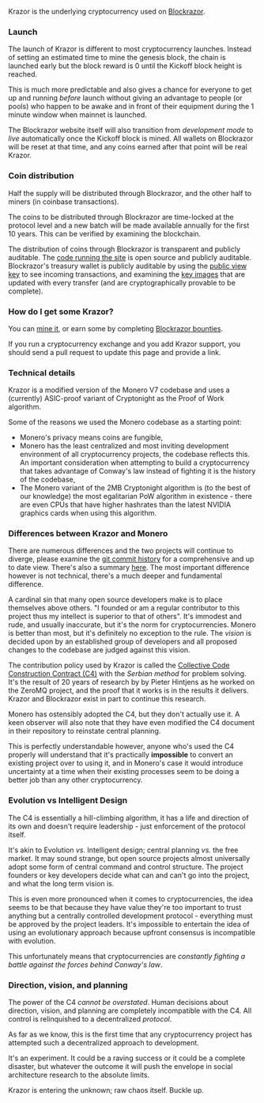 Krazor is the underlying cryptocurrency used on [Blockrazor](https://github.com/Blockrazor/blockrazor).

### Launch
The launch of Krazor is different to most cryptocurrency launches. Instead of setting an estimated time to mine the genesis block, the chain is launched early but the block reward is 0 until the Kickoff block height is reached. 

This is much more predictable and also gives a chance for everyone to get up and running *before* launch without giving an advantage to people (or pools) who happen to be awake and in front of their equipment during the 1 minute window when mainnet is launched.

The Blockrazor website itself will also transition from *development mode* to *live* automatically once the Kickoff block is mined. All wallets on Blockrazor will be reset at that time, and any coins earned after that point will be real Krazor.

### Coin distribution
Half the supply will be distributed through Blockrazor, and the other half to miners (in coinbase transactions).

The coins to be distributed through Blockrazor are time-locked at the protocol level and a new batch will be made available annually for the first 10 years. This can be verified by examining the blockchain.

The distribution of coins through Blockrazor is transparent and publicly auditable. The [code running the site](https://github.com/Blockrazor/blockrazor) is open source and publicly auditable. Blockrazor's treasury wallet is publicly auditable by using the [public view key](#) to see incoming transactions, and examining the [key images](#) that are updated with every transfer (and are cryptographically provable to be complete).

### How do I get some Krazor?
You can [mine it](mining.md), or earn some by completing [Blockrazor bounties](https://blockrazor.org/bounties).

If you run a cryptocurrency exchange and you add Krazor support, you should send a pull request to update this page and provide a link.

### Technical details
Krazor is a modified version of the Monero V7 codebase and uses a (currently) ASIC-proof variant of Cryptonight as the Proof of Work algorithm. 

Some of the reasons we used the Monero codebase as a starting point:
- Monero's privacy means coins are fungible,
- Monero has the least centralized and most inviting development environment of all cryptocurrency projects, the codebase reflects this. An important consideration when attempting to build a cryptocurrency that takes advantage of Conway's law instead of fighting it is the history of the codebase,
- The Monero variant of the 2MB Cryptonight algorithm is (to the best of our knowledge) the most egalitarian PoW algorithm in existence - there are even CPUs that have higher hashrates than the latest NVIDIA graphics cards when using this algorithm.

### Differences between Krazor and Monero
There are numerous differences and the two projects will continue to diverge, please examine the [git commit history](#) for a comprehensive and up to date view. There's also a summary [here](#). The most important difference however is not technical, there's a much deeper and fundamental difference.

A cardinal sin that many open source developers make is to place themselves above others. "I founded or am a regular contributor to this project thus my intellect is superior to that of others". It's immodest and rude, and usually inaccurate, but it's the norm for cryptocurrencies. Monero is better than most, but it's definitely no exception to the rule. The *vision* is decided upon by an established group of developers and all proposed changes to the codebase are judged against this vision. 

The contribution policy used by Krazor is called the [Collective Code Construction Contract (C4)](https://github.com/Blockrazor/blockrazor/blob/master/DESCRIPTIVE_C4.MD) with the *Serbian method* for problem solving. It's the result of 20 years of research by by Pieter Hintjens as he worked on the ZeroMQ project, and the proof that it works is in the results it delivers. Krazor and Blockrazor exist in part to continue this research.

Monero has ostensibly adopted the C4, but they don't actually use it. A keen observer will also note that they have even modified the C4 document in their repository to reinstate central planning. 

This is perfectly understandable however, anyone who's used the C4 properly will understand that it's practically **impossible** to convert an existing project over to using it, and in Monero's case it would introduce uncertainty at a time when their existing processes seem to be doing a better job than any other cryptocurrency.

### Evolution vs Intelligent Design
The C4 is essentially a hill-climbing algorithm, it has a life and direction of its own and doesn't require leadership - just enforcement of the protocol itself. 

It's akin to Evolution *vs.* Intelligent design; central planning *vs.* the free market. It may sound strange, but open source projects almost universally adopt some form of central command and control structure. The project founders or key developers decide what can and can't go into the project, and what the long term vision is. 

This is even more pronounced when it comes to cryptocurrencies, the idea seems to be that because they have value they're too important to trust anything but a centrally controlled development protocol - everything must be approved by the project leaders. It's impossible to entertain the idea of using an evolutionary approach because upfront consensus is incompatible with evolution. 

This unfortunately means that cryptocurrencies are *constantly fighting a battle against the forces behind Conway's law*.

### Direction, vision, and planning
The power of the C4 *cannot be overstated*. Human decisions about direction, vision, and planning are completely incompatible with the C4. All control is relinquished to a decentralized *protocol*. 

As far as we know, this is the first time that any cryptocurrency project has attempted such a decentralized approach to development. 

It's an experiment. It could be a raving success or it could be a complete disaster, but whatever the outcome it will push the envelope in social architecture research to the absolute limits. 

Krazor is entering the unknown; raw chaos itself. Buckle up.

